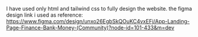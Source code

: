 I have used only html and tailwind css to fully design the website.
the figma design link i used as reference: 
https://www.figma.com/design/unxo26EgbSkQOuKC4vxEFj/App-Landing-Page-Finance-Bank-Money-(Community)?node-id=101-433&m=dev
